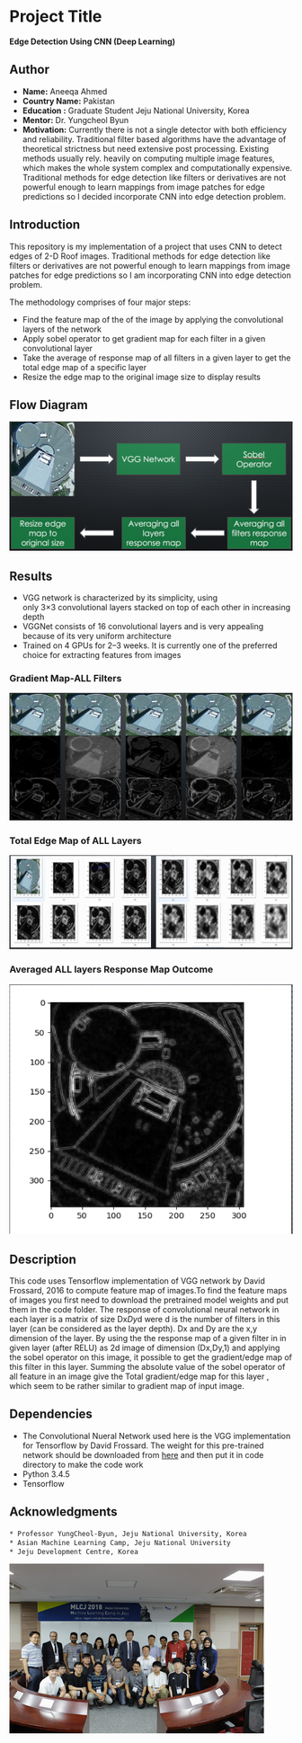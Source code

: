 # Project Title
**Edge Detection Using CNN (Deep Learning)**

## Author
* **Name:** Aneeqa Ahmed
* **Country Name:** Pakistan
* **Education :** Graduate Student Jeju National University, Korea
* **Mentor:** Dr. Yungcheol Byun
* **Motivation:** Currently there is not a single detector with both efficiency and reliability. Traditional filter based algorithms have the advantage of theoretical strictness but need extensive post processing. Existing methods usually rely. heavily on computing multiple image features, which makes the whole system complex and computationally expensive. Traditional methods for edge detection like filters or derivatives are not powerful enough to learn mappings from image patches for edge predictions so I decided incorporate CNN into edge detection problem.

## Introduction

This repository is my implementation of a project that uses CNN to detect edges of 2-D Roof images.
Traditional methods for edge detection like filters or derivatives are not powerful enough to learn mappings from image patches for edge predictions so I am incorporating CNN into edge detection problem.

The methodology comprises of four major steps:
* Find the feature map of the of the image by applying the convolutional layers of the network 
* Apply sobel operator to  get gradient map for each filter in a given convolutional layer
* Take the average of response map of all filters in a given layer to get the total edge map of a specific layer
* Resize the edge map to the original image size to display results

## Flow Diagram

![ALT text](/FlowDiagram.png "Flow Diagram") 


## Results
* VGG network is characterized by its simplicity, using only 3×3 convolutional layers stacked on top of each other in   increasing depth
* VGGNet consists of 16 convolutional layers and is very appealing because of its very uniform architecture
* Trained on 4 GPUs for 2–3 weeks. It is currently one of the preferred choice for extracting features from images

### Gradient Map-ALL Filters
![ALT text](/Gradient-Map-ALL-Filters.png "Gradient Map-ALL Filters")

### Total Edge Map of ALL Layers
![ALT text](/Total-Edge-Map-of-all-layers.png "Total Edge Map of all layers")

### Averaged ALL layers Response Map Outcome
![ALT text](/Averaged-all-layers-response-map-outcome.png "Averaged all layers response map outcome")

## Description

This code uses Tensorflow implementation of VGG network by David Frossard, 2016 to compute feature map of images.To find the feature maps of images you first need to download the pretrained model weights and put them in the code folder. The response of convolutional neural network in each layer is a matrix of size Dx*Dy*d were d is the number of filters in this layer (can be considered as the layer depth). Dx and Dy are the x,y dimension of the layer. By using the the response map of a given filter in in given layer (after RELU) as 2d image of dimension (Dx,Dy,1) and applying the sobel operator on this image, it possible to get the gradient/edge map of this filter in this layer. Summing the absolute value of the sobel operator of all feature in an image give the Total gradient/edge map for this layer , which seem to be rather similar to gradient map of input image.

## Dependencies 
* The Convolutional Nueral Network used here is the VGG implementation for Tensorflow by David Frossard. The weight for this pre-trained network should be downloaded from [here](http://www.cs.toronto.edu/~frossard/post/vgg16/) and then put it in code directory to make the code work
* Python 3.4.5 
* Tensorflow

## Acknowledgments


```
* Professor YungCheol-Byun, Jeju National University, Korea
* Asian Machine Learning Camp, Jeju National University
* Jeju Development Centre, Korea 
```

![ALT text](/camp_member.png "Camp Member")
